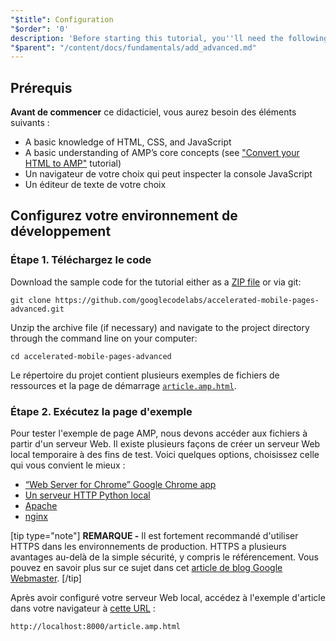 ```yaml
---
"$title": Configuration
"$order": '0'
description: 'Before starting this tutorial, you''ll need the following: - A basic knowledge of HTML, CSS, and JavaScript - A basic understanding of AMP’s core concepts see ...'
"$parent": "/content/docs/fundamentals/add_advanced.md"
---
```


## Prérequis

**Avant de commencer** ce didacticiel, vous aurez besoin des éléments suivants :

- A basic knowledge of HTML, CSS, and JavaScript
- A basic understanding of AMP’s core concepts (see ["Convert your HTML to AMP"](../../../../documentation/guides-and-tutorials/start/converting/index.md) tutorial)
- Un navigateur de votre choix qui peut inspecter la console JavaScript
- Un éditeur de texte de votre choix

## Configurez votre environnement de développement

### Étape 1. Téléchargez le code

Download the sample code for the tutorial either as a [ZIP file](https://github.com/googlecodelabs/accelerated-mobile-pages-advanced/archive/master.zip) or via git:

```shell
git clone https://github.com/googlecodelabs/accelerated-mobile-pages-advanced.git
```

Unzip the archive file (if necessary) and navigate to the project directory through the command line on your computer:

```shell
cd accelerated-mobile-pages-advanced
```

Le répertoire du projet contient plusieurs exemples de fichiers de ressources et la page de démarrage [`article.amp.html`](https://github.com/googlecodelabs/accelerated-mobile-pages-advanced/blob/master/article.amp.html).

### Étape 2. Exécutez la page d'exemple

Pour tester l'exemple de page AMP, nous devons accéder aux fichiers à partir d'un serveur Web. Il existe plusieurs façons de créer un serveur Web local temporaire à des fins de test. Voici quelques options, choisissez celle qui vous convient le mieux :

- [“Web Server for Chrome” Google Chrome app](https://chrome.google.com/webstore/detail/web-server-for-chrome/ofhbbkphhbklhfoeikjpcbhemlocgigb)
- [Un serveur HTTP Python local](https://developer.mozilla.org/en-US/docs/Learn/Common_questions/set_up_a_local_testing_server#Running_a_simple_local_HTTP_server)
- [Apache](https://httpd.apache.org/docs/2.4/getting-started.html)
- [nginx](http://nginx.org/)

[tip type="note"] **REMARQUE -** Il est fortement recommandé d'utiliser HTTPS dans les environnements de production. HTTPS a plusieurs avantages au-delà de la simple sécurité, y compris le référencement. Vous pouvez en savoir plus sur ce sujet dans cet [article de blog Google Webmaster](https://webmasters.googleblog.com/2014/08/https-as-ranking-signal.html). [/tip]

Après avoir configuré votre serveur Web local, accédez à l'exemple d'article dans votre navigateur à [cette URL](http://localhost:8000/article.amp.html) :

```text
http://localhost:8000/article.amp.html
```

